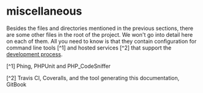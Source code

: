 # miscellaneous

Besides the files and directories mentioned in the previous sections, there are some other files in the root of the project. We won't go into detail here on each of them. All you need to know is that they contain configuration for command line tools [^1] and hosted services [^2] that support the [development process](../../../development_process.md).


[^1] Phing, PHPUnit and PHP_CodeSniffer

[^2] Travis CI, Coveralls, and the tool generating this documentation, GitBook